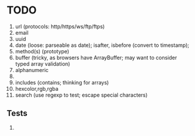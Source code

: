 TODO
====

1. 	url (protocols: http/https/ws/ftp/ftps)
2. 	email
3. 	uuid
4. 	date (loose: parseable as date); isafter, isbefore (convert to timestamp);
5. 	method(s) (prototype)
6. 	buffer (tricky, as browsers have ArrayBuffer; may want to consider typed array validation)
7. 	alphanumeric
8. 	
9. 	includes (contains; thinking for arrays)
10. hexcolor,rgb,rgba
11. search (use regexp to test; escape special characters)


## Tests

1. 	